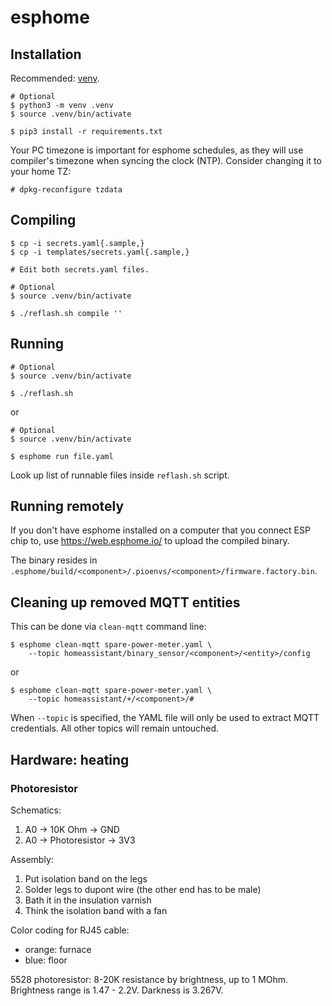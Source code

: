 # esphome

## Installation

Recommended: [venv](https://docs.python.org/3/library/venv.html).

```shell
# Optional
$ python3 -m venv .venv
$ source .venv/bin/activate

$ pip3 install -r requirements.txt
```

Your PC timezone is important for esphome schedules, as they will use compiler's
timezone when syncing the clock (NTP). Consider changing it to your home TZ:

```
# dpkg-reconfigure tzdata
```

## Compiling

```
$ cp -i secrets.yaml{.sample,}
$ cp -i templates/secrets.yaml{.sample,}

# Edit both secrets.yaml files.

# Optional
$ source .venv/bin/activate

$ ./reflash.sh compile ''
```

## Running

```
# Optional
$ source .venv/bin/activate

$ ./reflash.sh
```

or

```
# Optional
$ source .venv/bin/activate

$ esphome run file.yaml
```

Look up list of runnable files inside `reflash.sh` script.

## Running remotely

If you don't have esphome installed on a computer that you connect ESP chip to,
use https://web.esphome.io/ to upload the compiled binary.

The binary resides in
`.esphome/build/<component>/.pioenvs/<component>/firmware.factory.bin`.

## Cleaning up removed MQTT entities

This can be done via `clean-mqtt` command line:

```shell
$ esphome clean-mqtt spare-power-meter.yaml \
    --topic homeassistant/binary_sensor/<component>/<entity>/config
```

or

```shell
$ esphome clean-mqtt spare-power-meter.yaml \
    --topic homeassistant/+/<component>/#
```

When `--topic` is specified, the YAML file will only be used to extract MQTT
credentials. All other topics will remain untouched.

## Hardware: heating

### Photoresistor

Schematics:

1. A0 -> 10K Ohm -> GND
2. A0 -> Photoresistor -> 3V3

Assembly:

1. Put isolation band on the legs
2. Solder legs to dupont wire (the other end has to be male)
3. Bath it in the insulation varnish
4. Think the isolation band with a fan

Color coding for RJ45 cable:

- orange: furnace
- blue: floor

5528 photoresistor: 8-20K resistance by brightness, up to 1 MOhm.
Brightness range is 1.47 - 2.2V.
Darkness is 3.267V.

